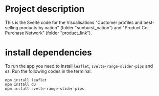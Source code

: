 # Project description

This is the Svelte code for the Visualisations "Customer profiles and best-selling products by nation" (folder "sunburst_nation") and "Product Co-Purchase Network" (folder "product_link").


# install dependencies

To run the app you need to install `leaflet`, `svelte-range-slider-pips` and `d3`. Run the following codes in the terminal:

```
npm install leaflet
npm install d3
npm install svelte-range-slider-pips
```

